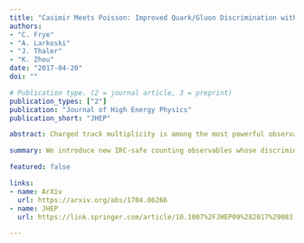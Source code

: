 ```yaml
---
title: "Casimir Meets Poisson: Improved Quark/Gluon Discrimination with Counting Observables"
authors:
- "C. Frye"
- "A. Larkoski"
- "J. Thaler"
- "K. Zhou"
date: "2017-04-20"
doi: ""

# Publication type. (2 = journal article, 3 = preprint)
publication_types: ["2"]
publication: "Journal of High Energy Physics"
publication_short: "JHEP"

abstract: Charged track multiplicity is among the most powerful observables for discriminating quark- from gluon-initiated jets. Despite its utility, it is not infrared and collinear (IRC) safe, so perturbative calculations are limited to studying the energy evolution of multiplicity moments. While IRC-safe observables, like jet mass, are perturbatively calculable, their distributions often exhibit Casimir scaling, such that their quark/gluon discrimination power is limited by the ratio of quark to gluon color factors. In this paper, we introduce new IRC-safe counting observables whose discrimination performance exceeds that of jet mass and approaches that of track multiplicity. The key observation is that track multiplicity is approximately Poisson distributed, with more suppressed tails than the Sudakov peak structure from jet mass. By using an iterated version of the soft drop jet grooming algorithm, we can define a “soft drop multiplicity” which is Poisson distributed at leading-logarithmic accuracy. In addition, we calculate the next-to-leading-logarithmic corrections to this Poisson structure. If we allow the soft drop groomer to proceed to the end of the jet branching history, we can define a collinear-unsafe (but still infrared-safe) counting observable. Exploiting the universality of the collinear limit, we define generalized fragmentation functions to study the perturbative energy evolution of collinear-unsafe multiplicity.

summary: We introduce new IRC-safe counting observables whose discrimination performance exceeds that of jet mass and approaches that of track multiplicity.

featured: false

links:
- name: ArXiv
  url: https://arxiv.org/abs/1704.06266
- name: JHEP
  url: https://link.springer.com/article/10.1007%2FJHEP09%282017%29083

---
```

